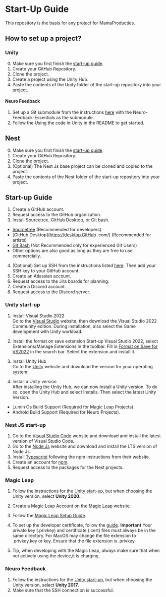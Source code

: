 # Start-Up Guide
This repository is the basis for any project for MamaProducties. 

## How to set up a project?
### Unity
0. Make sure you first finish the [start-up guide](##Start-up-Guide).
1. Create your GitHub Repository.
2. Clone the project.
3. Create a project using the Unity Hub.
4. Paste the contents of the Unity folder of the start-up repository into your project.

#### Neuro Feedback
1. Set up a Git submodule from the instructions [here](https://confluence.atlassian.com/sourcetreekb/adding-a-submodule-subtree-with-sourcetree-785332086.html) with the Neuro-Feedback-Essentials as the submodule.
2. Follow the Using the code in Unity in the README to get started.

## Nest
0. Make sure you first finish the [start-up guide](##Start-up-Guide).
1. Create your GitHub Repository.
2. Clone the project.
3. (Optional) The Nest Js base project can be cloned and copied to the project.
4. Paste the contents of the Nest folder of the start-up repository into your project.

## Start-up Guide
1. Create a GitHub account.
2. Request access to the GitHub organization.
3. Install Sourcetree, GitHub Desktop, or Git bash.
- [Sourcetree](https://www.sourcetreeapp.com/) (Recommended for developers)
- [GitHub Desktop](https://desktop.GitHub .com/) (Recommended for artists)
- [Git Bash](https://gitforwindows.org/) (Not Recommended only for experienced Git Users)
- Other options are also good as long as they are free to use commercially.
4. (Optional) Set up SSH from the instructions listed [here](https://docs.github.com/en/authentication/connecting-to-github-with-ssh). Then add your SSH key to your GitHub account.
5. Create an Atlassian account.
6. Request access to the Jira boards for planning.
7. Create a Discord account.
8. Request access to the Discord server.

### Unity start-up
1. Install Visual Studio 2022       
Go to the [Visual Studio](https://visualstudio.microsoft.com/vs/) website, then download the Visual Studio 2022 Community edition. During installation, also select the Game development with Unity workload.

2. Install the format on save extension
Start-up Visual Studio 2022, select Extensions/Manage Extensions in the toolbar. Fill in [Format on Save for VS2022](https://marketplace.visualstudio.com/items?itemName=WinstonFeng.VSFormatOnSave2022) in the search bar. Select the extension and install it.

3. Install Unity Hub    
Go to the [Unity](https://unity.com/download) website and download the version for your operating system.

4. Install a Unity version  
After installing the Unity Hub, we can now install a Unity version. To do so, open the Unity Hub and select Installs. Then select the latest Unity Version.
- Lumin Os Build Support (Required for Magic Leap Projects).
- Android Build Support (Required for Neuro Projects).

### Nest JS start-up 
1. Go to the [Visual Studio Code](https://code.visualstudio.com/) website and download and install the latest version of Visual Studio Code.
2. Go to the [Node Js](https://nodejs.org/en/) website and download and install the LTS version of Node Js.
3. Install [Typescript](https://www.typescriptlang.org/download) following the npm instructions from their website.  
4. Create an account for [npm](https://www.npmjs.com/).
5. Request access to the packages for the Nest projects.

### Magic Leap 
1. Follow the instructions for the [Unity start-up](###Unity-Start-Up), but when choosing the Unity version, select <strong>Unity 2020</strong>..
2. Create a Magic Leap Account on the [Magic Leap](https://ml1-developer.magicleap.com/en-us/home) website.
2. Follow the [Magic Leap Setup Guide](https://ml1-developer.magicleap.com/en-us/learn/guides/set-up-development-environment).
3. To set up the developer certificate, follow the [guide](https://ml1-developer.magicleap.com/en-us/learn/guides/developer-certificates). <strong>Important</strong> Your private key (.privkey) and certificate (.cert) files must always be in the same directory. For MacOS may change the file extension to .privkey.key or key. Ensure that the file extension is .privkey.

4. Tip, when developing with the Magic Leap, always make sure that when not actively using the device,it is charging.
 
 ### Neuro Feedback
1. Follow the instructions for the [Unity start-up](###Unity-Start-Up), but when choosing the Unity version, select <strong>Unity 2017</strong>.
2. Make sure that the SSH connection is successful.
